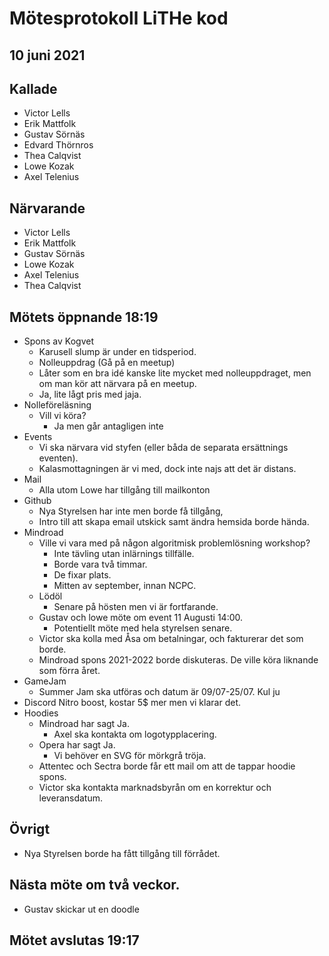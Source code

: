 # Mötesprotokoll LiTHe kod

## 10 juni 2021

## Kallade
- Victor Lells
- Erik Mattfolk
- Gustav Sörnäs
- Edvard Thörnros
- Thea Calqvist
- Lowe Kozak
- Axel Telenius

## Närvarande
- Victor Lells
- Erik Mattfolk
- Gustav Sörnäs
- Lowe Kozak
- Axel Telenius
- Thea Calqvist

## Mötets öppnande 18:19
- Spons av Kogvet
  - Karusell slump är under en tidsperiod.
  - Nolleuppdrag (Gå på en meetup)
  - Låter som en bra idé kanske lite mycket med nolleuppdraget, men om man
  kör att närvara på en meetup.
  - Ja, lite lågt pris med jaja.
- Nolleföreläsning
  - Vill vi köra?
     - Ja men går antagligen inte
- Events
  - Vi ska närvara vid styfen (eller båda de separata ersättnings eventen).
  - Kalasmottagningen är vi med, dock inte najs att det är distans.
- Mail
  - Alla utom Lowe har tillgång till mailkonton
- Github
  - Nya Styrelsen har inte men borde få tillgång,
  - Intro till att skapa email utskick samt ändra hemsida borde hända.
- Mindroad
  - Ville vi vara med på någon algoritmisk problemlösning workshop?
    - Inte tävling utan inlärnings tillfälle.
    - Borde vara två timmar.
    - De fixar plats.
    - Mitten av september, innan NCPC.
  - Lödöl
    - Senare på hösten men vi är fortfarande.
  - Gustav och lowe möte om event 11 Augusti 14:00.
    - Potentiellt möte med hela styrelsen senare.
  - Victor ska kolla med Åsa om betalningar, och fakturerar det som borde.
  - Mindroad spons 2021-2022 borde diskuteras. De ville köra liknande som förra året.
- GameJam
  - Summer Jam ska utföras och datum är 09/07-25/07. Kul ju
- Discord Nitro boost, kostar 5$ mer men vi klarar det.
- Hoodies
  - Mindroad har sagt Ja.
    - Axel ska kontakta om logotypplacering.
  - Opera har sagt Ja.
    - Vi behöver en SVG för mörkgrå tröja.
  - Attentec och Sectra borde får ett mail om att de tappar hoodie spons.
  - Victor ska kontakta marknadsbyrån om en korrektur och leveransdatum.

## Övrigt
- Nya Styrelsen borde ha fått tillgång till förrådet.

## Nästa möte om två veckor.
- Gustav skickar ut en doodle

## Mötet avslutas 19:17
